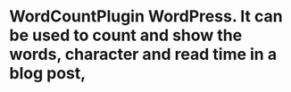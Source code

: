 # WordCountPlugin WordPress. It can be used to count and show the words, character and read time in a blog post, 
